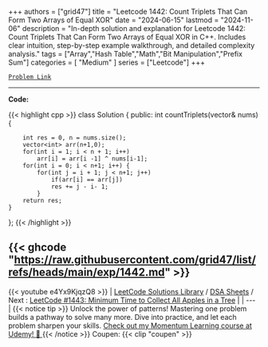 
+++
authors = ["grid47"]
title = "Leetcode 1442: Count Triplets That Can Form Two Arrays of Equal XOR"
date = "2024-06-15"
lastmod = "2024-11-06"
description = "In-depth solution and explanation for Leetcode 1442: Count Triplets That Can Form Two Arrays of Equal XOR in C++. Includes clear intuition, step-by-step example walkthrough, and detailed complexity analysis."
tags = ["Array","Hash Table","Math","Bit Manipulation","Prefix Sum"]
categories = [
    "Medium"
]
series = ["Leetcode"]
+++



[`Problem Link`](https://leetcode.com/problems/count-triplets-that-can-form-two-arrays-of-equal-xor/description/)

---
**Code:**

{{< highlight cpp >}}
class Solution {
public:
    int countTriplets(vector<int>& nums) {

        int res = 0, n = nums.size();
        vector<int> arr(n+1,0);
        for(int i = 1; i < n + 1; i++)
            arr[i] = arr[i -1] ^ nums[i-1];
        for(int i = 0; i < n+1; i++) {
            for(int j = i + 1; j < n+1; j++)
                if(arr[i] == arr[j])
                res += j - i- 1;
            }
        return res;
    }
};
{{< /highlight >}}

{{< ghcode "https://raw.githubusercontent.com/grid47/list/refs/heads/main/exp/1442.md" >}}
---
{{< youtube e4Yx9KjqzQ8 >}}
| [LeetCode Solutions Library](https://grid47.xyz/leetcode/) / [DSA Sheets](https://grid47.xyz/sheets/) / Next : [LeetCode #1443: Minimum Time to Collect All Apples in a Tree](https://grid47.xyz/posts/leetcode-1443-minimum-time-to-collect-all-apples-in-a-tree-solution/) |
| --- |
{{< notice tip >}}
Unlock the power of patterns! Mastering one problem builds a pathway to solve many more. Dive into practice, and let each problem sharpen your skills. [Check out my Momentum Learning course at Udemy! 🚀 ](https://www.udemy.com/course/algorithms-and-data-structures-in-cpp/)
{{< /notice >}}
Coupen: {{< clip "coupen" >}}
